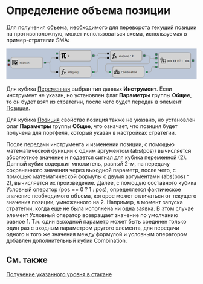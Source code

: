 # Определение объема позиции

Для получения объема, необходимого для переворота текущий позиции на противоположную, может использоваться схема, используемая в пример\-стратегии SMA:

![Designer Determination of the volume position 00](../../../../../images/designer_determination_of_volume_position_00.png)

Для кубика [Переменная](../elements/data_sources/variable.md) выбран тип данных **Инструмент**. Если инструмент не указан, но установлен флаг **Параметры** группы **Общее**, то он будет взят из стратегии, после чего будет передан в элемент [Позиция](../elements/common/position.md).

Для кубика [Позиция](../elements/common/position.md) свойство позиция также не указано, но установлен флаг **Параметры** группы **Общее**, что означает, что позиция будет получена для портфеля, который указан в настройках стратегии.

После передачи инструмента и изменении позиции, с помощью математической функции с одним аргументом (abs(pos)) вычисляется абсолютное значение и подается сигнал для кубика переменной (2). Данный кубик содержит множитель, равный 2\-м, на передачу сохраненного значения через выходной параметр, после чего, с помощью математической формулы с двумя аргументами (abs(pos) \* 2), вычисляется их произведение. Далее, с помощью составного кубика Условный оператор (pos \=\= 0 ? 1 : pos), определяется фактическое значение необходимого объема, которое может отличаться от текущего значения позиции, умноженного на 2. Например, в момент запуска стратегии, когда еще не была исполнена ни одна заявка. В этом случае элемент Условный оператор возвращает значение по умолчанию равное 1. Т.к. один выходной параметр может быть соединен только один раз с входным параметром другого элемента, для передачи одного и того же значения между формулой и условным оператором добавлен дополнительный кубик Combination.

## См. также

[Получение указанного уровня в стакане](get_order_book_price_level.md)
